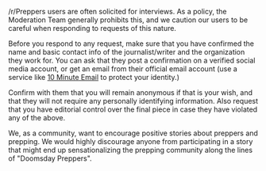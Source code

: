 /r/Preppers users are often solicited for interviews. As a policy, the Moderation Team generally prohibits this, and we caution our users to be careful when responding to requests of this nature.

Before you respond to any request, make sure that you have confirmed the name and basic contact info of the journalist/writer and the organization  they work for. You can ask that they post a confirmation on a verified social media account, or get an email from their official email account (use a service like [10 Minute Email](https://10minutemail.com) to protect your identity.)

Confirm with them that you will remain anonymous if that is your wish, and that they will not require any personally identifying information. Also request that you have editorial control over the final piece in case they have violated any of the above. 

We, as a community, want to encourage positive stories about preppers and prepping. We would highly discourage anyone from participating in a story that might end up sensationalizing the prepping community along the lines of "Doomsday Preppers".
